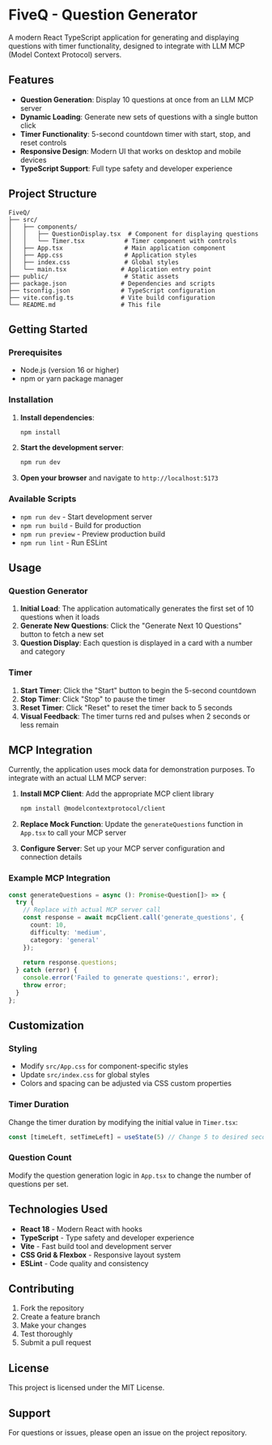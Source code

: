 # FiveQ - Question Generator

A modern React TypeScript application for generating and displaying questions with timer functionality, designed to integrate with LLM MCP (Model Context Protocol) servers.

## Features

- **Question Generation**: Display 10 questions at once from an LLM MCP server
- **Dynamic Loading**: Generate new sets of questions with a single button click
- **Timer Functionality**: 5-second countdown timer with start, stop, and reset controls
- **Responsive Design**: Modern UI that works on desktop and mobile devices
- **TypeScript Support**: Full type safety and developer experience

## Project Structure

```
FiveQ/
├── src/
│   ├── components/
│   │   ├── QuestionDisplay.tsx  # Component for displaying questions
│   │   └── Timer.tsx           # Timer component with controls
│   ├── App.tsx                 # Main application component
│   ├── App.css                 # Application styles
│   ├── index.css               # Global styles
│   └── main.tsx               # Application entry point
├── public/                     # Static assets
├── package.json               # Dependencies and scripts
├── tsconfig.json              # TypeScript configuration
├── vite.config.ts             # Vite build configuration
└── README.md                  # This file
```

## Getting Started

### Prerequisites

- Node.js (version 16 or higher)
- npm or yarn package manager

### Installation

1. **Install dependencies**:
   ```bash
   npm install
   ```

2. **Start the development server**:
   ```bash
   npm run dev
   ```

3. **Open your browser** and navigate to `http://localhost:5173`

### Available Scripts

- `npm run dev` - Start development server
- `npm run build` - Build for production
- `npm run preview` - Preview production build
- `npm run lint` - Run ESLint

## Usage

### Question Generator

1. **Initial Load**: The application automatically generates the first set of 10 questions when it loads
2. **Generate New Questions**: Click the "Generate Next 10 Questions" button to fetch a new set
3. **Question Display**: Each question is displayed in a card with a number and category

### Timer

1. **Start Timer**: Click the "Start" button to begin the 5-second countdown
2. **Stop Timer**: Click "Stop" to pause the timer
3. **Reset Timer**: Click "Reset" to reset the timer back to 5 seconds
4. **Visual Feedback**: The timer turns red and pulses when 2 seconds or less remain

## MCP Integration

Currently, the application uses mock data for demonstration purposes. To integrate with an actual LLM MCP server:

1. **Install MCP Client**: Add the appropriate MCP client library
   ```bash
   npm install @modelcontextprotocol/client
   ```

2. **Replace Mock Function**: Update the `generateQuestions` function in `App.tsx` to call your MCP server

3. **Configure Server**: Set up your MCP server configuration and connection details

### Example MCP Integration

```typescript
const generateQuestions = async (): Promise<Question[]> => {
  try {
    // Replace with actual MCP server call
    const response = await mcpClient.call('generate_questions', {
      count: 10,
      difficulty: 'medium',
      category: 'general'
    });
    
    return response.questions;
  } catch (error) {
    console.error('Failed to generate questions:', error);
    throw error;
  }
};
```

## Customization

### Styling

- Modify `src/App.css` for component-specific styles
- Update `src/index.css` for global styles
- Colors and spacing can be adjusted via CSS custom properties

### Timer Duration

Change the timer duration by modifying the initial value in `Timer.tsx`:

```typescript
const [timeLeft, setTimeLeft] = useState(5) // Change 5 to desired seconds
```

### Question Count

Modify the question generation logic in `App.tsx` to change the number of questions per set.

## Technologies Used

- **React 18** - Modern React with hooks
- **TypeScript** - Type safety and developer experience
- **Vite** - Fast build tool and development server
- **CSS Grid & Flexbox** - Responsive layout system
- **ESLint** - Code quality and consistency

## Contributing

1. Fork the repository
2. Create a feature branch
3. Make your changes
4. Test thoroughly
5. Submit a pull request

## License

This project is licensed under the MIT License.

## Support

For questions or issues, please open an issue on the project repository.
